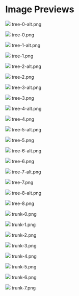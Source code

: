 # Image Previews

<img src="tree-0-alt.png" style="max-width:100px;" /> tree-0-alt.png<br>

<img src="tree-0.png" style="max-width:100px;" /> tree-0.png<br>

<img src="tree-1-alt.png" style="max-width:100px;" /> tree-1-alt.png<br>

<img src="tree-1.png" style="max-width:100px;" /> tree-1.png<br>

<img src="tree-2-alt.png" style="max-width:100px;" /> tree-2-alt.png<br>

<img src="tree-2.png" style="max-width:100px;" /> tree-2.png<br>

<img src="tree-3-alt.png" style="max-width:100px;" /> tree-3-alt.png<br>

<img src="tree-3.png" style="max-width:100px;" /> tree-3.png<br>

<img src="tree-4-alt.png" style="max-width:100px;" /> tree-4-alt.png<br>

<img src="tree-4.png" style="max-width:100px;" /> tree-4.png<br>

<img src="tree-5-alt.png" style="max-width:100px;" /> tree-5-alt.png<br>

<img src="tree-5.png" style="max-width:100px;" /> tree-5.png<br>

<img src="tree-6-alt.png" style="max-width:100px;" /> tree-6-alt.png<br>

<img src="tree-6.png" style="max-width:100px;" /> tree-6.png<br>

<img src="tree-7-alt.png" style="max-width:100px;" /> tree-7-alt.png<br>

<img src="tree-7.png" style="max-width:100px;" /> tree-7.png<br>

<img src="tree-8-alt.png" style="max-width:100px;" /> tree-8-alt.png<br>

<img src="tree-8.png" style="max-width:100px;" /> tree-8.png<br>

<img src="trunk-0.png" style="max-width:100px;" /> trunk-0.png<br>

<img src="trunk-1.png" style="max-width:100px;" /> trunk-1.png<br>

<img src="trunk-2.png" style="max-width:100px;" /> trunk-2.png<br>

<img src="trunk-3.png" style="max-width:100px;" /> trunk-3.png<br>

<img src="trunk-4.png" style="max-width:100px;" /> trunk-4.png<br>

<img src="trunk-5.png" style="max-width:100px;" /> trunk-5.png<br>

<img src="trunk-6.png" style="max-width:100px;" /> trunk-6.png<br>

<img src="trunk-7.png" style="max-width:100px;" /> trunk-7.png<br>


